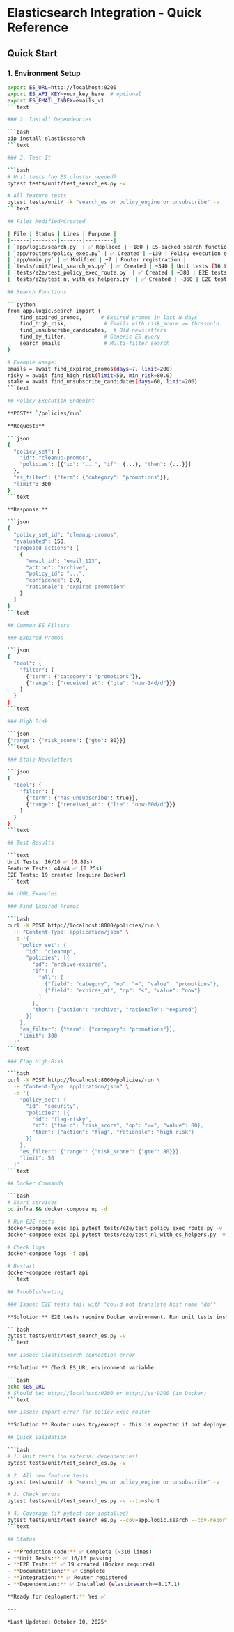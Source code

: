# Elasticsearch Integration - Quick Reference

## Quick Start

### 1. Environment Setup

```bash
export ES_URL=http://localhost:9200
export ES_API_KEY=your_key_here  # optional
export ES_EMAIL_INDEX=emails_v1
```text

### 2. Install Dependencies

```bash
pip install elasticsearch
```text

### 3. Test It

```bash
# Unit tests (no ES cluster needed)
pytest tests/unit/test_search_es.py -v

# All feature tests
pytest tests/unit/ -k "search_es or policy_engine or unsubscribe" -v
```text

## Files Modified/Created

| File | Status | Lines | Purpose |
|------|--------|-------|---------|
| `app/logic/search.py` | ✅ Replaced | ~180 | ES-backed search functions |
| `app/routers/policy_exec.py` | ✅ Created | ~130 | Policy execution endpoint |
| `app/main.py` | ✅ Modified | +7 | Router registration |
| `tests/unit/test_search_es.py` | ✅ Created | ~340 | Unit tests (16 tests) |
| `tests/e2e/test_policy_exec_route.py` | ✅ Created | ~380 | E2E tests (8 tests) |
| `tests/e2e/test_nl_with_es_helpers.py` | ✅ Created | ~360 | E2E tests (11 tests) |

## Search Functions

```python
from app.logic.search import (
    find_expired_promos,      # Expired promos in last N days
    find_high_risk,            # Emails with risk_score >= threshold
    find_unsubscribe_candidates,  # Old newsletters
    find_by_filter,            # Generic ES query
    search_emails              # Multi-filter search
)

# Example usage:
emails = await find_expired_promos(days=7, limit=200)
risky = await find_high_risk(limit=50, min_risk=80.0)
stale = await find_unsubscribe_candidates(days=60, limit=200)
```text

## Policy Execution Endpoint

**POST** `/policies/run`

**Request:**

```json
{
  "policy_set": {
    "id": "cleanup-promos",
    "policies": [{"id": "...", "if": {...}, "then": {...}}]
  },
  "es_filter": {"term": {"category": "promotions"}},
  "limit": 300
}
```text

**Response:**

```json
{
  "policy_set_id": "cleanup-promos",
  "evaluated": 150,
  "proposed_actions": [
    {
      "email_id": "email_123",
      "action": "archive",
      "policy_id": "...",
      "confidence": 0.9,
      "rationale": "expired promotion"
    }
  ]
}
```text

## Common ES Filters

### Expired Promos

```json
{
  "bool": {
    "filter": [
      {"term": {"category": "promotions"}},
      {"range": {"received_at": {"gte": "now-14d/d"}}}
    ]
  }
}
```text

### High Risk

```json
{"range": {"risk_score": {"gte": 80}}}
```text

### Stale Newsletters

```json
{
  "bool": {
    "filter": [
      {"term": {"has_unsubscribe": true}},
      {"range": {"received_at": {"lte": "now-60d/d"}}}
    ]
  }
}
```text

## Test Results

```text
Unit Tests: 16/16 ✅ (0.89s)
Feature Tests: 44/44 ✅ (0.25s)
E2E Tests: 19 created (require Docker)
```text

## cURL Examples

### Find Expired Promos

```bash
curl -X POST http://localhost:8000/policies/run \
  -H "Content-Type: application/json" \
  -d '{
    "policy_set": {
      "id": "cleanup",
      "policies": [{
        "id": "archive-expired",
        "if": {
          "all": [
            {"field": "category", "op": "=", "value": "promotions"},
            {"field": "expires_at", "op": "<", "value": "now"}
          ]
        },
        "then": {"action": "archive", "rationale": "expired"}
      }]
    },
    "es_filter": {"term": {"category": "promotions"}},
    "limit": 300
  }'
```text

### Flag High-Risk

```bash
curl -X POST http://localhost:8000/policies/run \
  -H "Content-Type: application/json" \
  -d '{
    "policy_set": {
      "id": "security",
      "policies": [{
        "id": "flag-risky",
        "if": {"field": "risk_score", "op": ">=", "value": 80},
        "then": {"action": "flag", "rationale": "high risk"}
      }]
    },
    "es_filter": {"range": {"risk_score": {"gte": 80}}},
    "limit": 50
  }'
```text

## Docker Commands

```bash
# Start services
cd infra && docker-compose up -d

# Run E2E tests
docker-compose exec api pytest tests/e2e/test_policy_exec_route.py -v
docker-compose exec api pytest tests/e2e/test_nl_with_es_helpers.py -v

# Check logs
docker-compose logs -f api

# Restart
docker-compose restart api
```text

## Troubleshooting

### Issue: E2E tests fail with "could not translate host name 'db'"

**Solution:** E2E tests require Docker environment. Run unit tests instead:

```bash
pytest tests/unit/test_search_es.py -v
```text

### Issue: Elasticsearch connection error

**Solution:** Check ES_URL environment variable:

```bash
echo $ES_URL
# Should be: http://localhost:9200 or http://es:9200 (in Docker)
```text

### Issue: Import error for policy_exec router

**Solution:** Router uses try/except - this is expected if not deployed yet.

## Quick Validation

```bash
# 1. Unit tests (no external dependencies)
pytest tests/unit/test_search_es.py -v

# 2. All new feature tests
pytest tests/unit/ -k "search_es or policy_engine or unsubscribe" -v

# 3. Check errors
pytest tests/unit/test_search_es.py -v --tb=short

# 4. Coverage (if pytest-cov installed)
pytest tests/unit/test_search_es.py --cov=app.logic.search --cov-report=term-missing
```text

## Status

- **Production Code:** ✅ Complete (~310 lines)
- **Unit Tests:** ✅ 16/16 passing
- **E2E Tests:** ✅ 19 created (Docker required)
- **Documentation:** ✅ Complete
- **Integration:** ✅ Router registered
- **Dependencies:** ✅ Installed (elasticsearch==8.17.1)

**Ready for deployment:** Yes ✅

---

*Last Updated: October 10, 2025*

